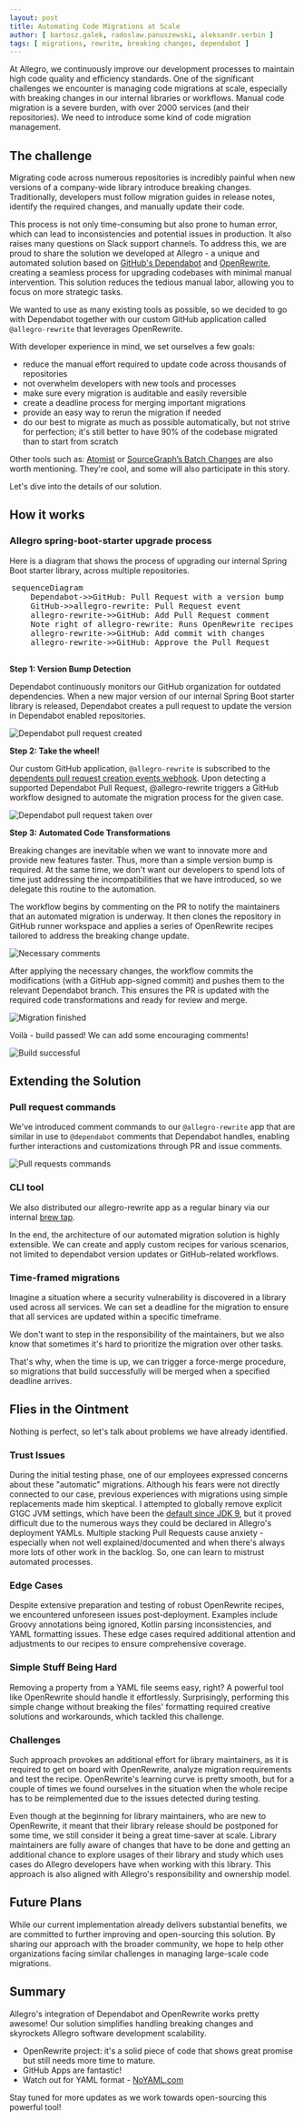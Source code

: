```yaml
---
layout: post
title: Automating Code Migrations at Scale
author: [ bartosz.galek, radoslaw.panuszewski, aleksandr.serbin ]
tags: [ migrations, rewrite, breaking changes, dependabot ]
---
```


At Allegro, we continuously improve our development processes to maintain high
code quality and efficiency standards. One of the significant challenges we
encounter is managing code migrations at scale, especially with breaking changes
in our internal libraries or workflows. Manual code migration is a severe burden, with over
2000 services (and their repositories). We need to introduce some kind
of code migration management.

## The challenge

<script type="module">
  import mermaid from 'https://cdn.jsdelivr.net/npm/mermaid@11/dist/mermaid.esm.min.mjs';
  mermaid.initialize({ startOnLoad: true });
</script>
<style>
.mermaid{
    background: white;
}
</style>
<link rel="stylesheet" type="text/css" href="/assets/img/articles/2024-09-10-automating-code-migrations-at-scale/asciinema-player.css" />

Migrating code across numerous repositories is incredibly painful when new
versions of a company-wide library introduce breaking changes.
Traditionally, developers must follow migration guides in release notes,
identify the required changes, and manually update their code.

This process is not only time-consuming but also prone to human error, which can
lead to inconsistencies and potential issues in production. It also raises many
questions on Slack support channels. To address this, we are proud to
share the solution we developed at Allegro - a unique and automated solution
based on [GitHub's Dependabot](https://github.com/dependabot) and
[OpenRewrite](https://docs.openrewrite.org), creating a seamless process for
upgrading codebases with minimal manual intervention. This solution reduces the
tedious manual labor, allowing you to focus on more strategic tasks.

We wanted to use as many existing tools as possible,
so we decided to go with Dependabot together with our custom
GitHub application called `@allegro-rewrite` that leverages OpenRewrite.

With developer experience in mind, we set ourselves a few goals:

- reduce the manual effort required to update code across thousands of repositories
- not overwhelm developers with new tools and processes
- make sure every migration is auditable and easily reversible
- create a deadline process for merging important migrations
- provide an easy way to rerun the migration if needed
- do our best to migrate as much as possible automatically, but not strive for perfection;
  it's still better to have 90% of the codebase migrated than to start from scratch

Other tools such as: [Atomist](https://atomist.github.io/sdm/index.html) or [SourceGraph’s Batch Changes](https://about.sourcegraph.com/batch-changes) are also
worth mentioning.
They're cool, and some will also participate in this story.

Let's dive into the details of our solution.

## How it works

### Allegro spring-boot-starter upgrade process

Here is a diagram that shows the process of upgrading our internal
Spring Boot starter library, across multiple repositories.

<pre class="mermaid" style="display: flex; justify-content: center">
sequenceDiagram
    Dependabot->>GitHub: Pull Request with a version bump
    GitHub->>allegro-rewrite: Pull Request event
    allegro-rewrite->>GitHub: Add Pull Request comment
    Note right of allegro-rewrite: Runs OpenRewrite recipes
    allegro-rewrite->>GitHub: Add commit with changes
    allegro-rewrite->>GitHub: Approve the Pull Request

</pre>

**Step 1: Version Bump Detection**

Dependabot continuously monitors our GitHub organization for outdated dependencies. When
a new major version of our internal Spring Boot starter library is
released, Dependabot creates a pull request to update the version in Dependabot enabled
repositories.

![Dependabot pull request created](/assets/img/articles/2024-09-10-automating-code-migrations-at-scale/pull-request-from-dependabot.png)

**Step 2: Take the wheel!**

Our custom GitHub application, `@allegro-rewrite` is subscribed to the
[dependents pull request creation events webhook](https://docs.github.com/en/developers/webhooks-and-events/webhooks/webhook-events-and-payloads). Upon
detecting a supported Dependabot Pull Request, @allegro-rewrite triggers a
GitHub workflow designed to automate the migration process for the given case.

![Dependabot pull request taken over](/assets/img/articles/2024-09-10-automating-code-migrations-at-scale/pull-request-takedown.png)

**Step 3: Automated Code Transformations**

Breaking changes are inevitable when we want to innovate more and provide new
features faster. Thus, more than a simple version bump is required. At the same time,
we don't want our developers to spend lots of time just addressing the
incompatibilities that we have introduced, so we delegate this routine to the
automation.

The workflow begins by commenting on the PR to notify the maintainers that an
automated migration is underway. It then clones the repository in GitHub runner
workspace and applies a series of OpenRewrite recipes tailored
to address the breaking change update.

![Necessary comments](/assets/img/articles/2024-09-10-automating-code-migrations-at-scale/pull-request-migration-start-comment.png)

After applying the necessary changes, the workflow commits the modifications
(with a GitHub app-signed commit) and pushes them to the relevant Dependabot
branch. This ensures the PR is updated with the required code transformations
and ready for review and merge.

![Migration finished](/assets/img/articles/2024-09-10-automating-code-migrations-at-scale/pull-request-migration-finished.png)

Voilà - build passed! We can add some encouraging comments!

![Build successful](/assets/img/articles/2024-09-10-automating-code-migrations-at-scale/pull-request-build-green.png)

## Extending the Solution

### Pull request commands

We've introduced comment commands to our `@allegro-rewrite` app that are similar in use to
`@dependabot` comments that Dependabot handles, enabling further interactions and
customizations through PR and issue comments.

![Pull requests commands](/assets/img/articles/2024-09-10-automating-code-migrations-at-scale/pull-request-commands.png)

### CLI tool

We also distributed our allegro-rewrite app as a regular binary via our internal [brew tap](https://docs.brew.sh/Taps).

<div id="cli-recording"></div>

In the end, the architecture of our automated migration solution is highly extensible.
We can create and apply custom recipes for various scenarios, not
limited to dependabot version updates or GitHub-related workflows.

### Time-framed migrations

Imagine a situation where a security vulnerability is discovered in a library
used across all services. We can set a deadline for the migration to ensure
that all services are updated within a specific timeframe.

We don't want to step in the responsibility of the maintainers, but we also
know that sometimes it's hard to prioritize the migration over other tasks.

That's why, when the time is up, we can trigger a force-merge procedure, so
migrations that build successfully will be merged when a specified deadline arrives.

## Flies in the Ointment

Nothing is perfect, so let's talk about problems we have already identified.

### Trust Issues

During the initial testing phase, one of our employees expressed concerns about
these "automatic" migrations. Although his fears were not directly connected to
our case, previous experiences with migrations using simple replacements made
him skeptical. I attempted to globally remove explicit G1GC JVM settings, which
have been the [default since JDK 9](https://openjdk.org/jeps/248), but it proved difficult due to the numerous ways they
could be declared in Allegro's deployment YAMLs. Multiple stacking Pull Requests
cause anxiety - especially when not well explained/documented and when there's
always more lots of other work in the backlog. So, one can learn to mistrust automated
processes.

### Edge Cases

Despite extensive preparation and testing of robust OpenRewrite recipes, we
encountered unforeseen issues post-deployment. Examples include Groovy
annotations being ignored, Kotlin parsing inconsistencies, and YAML formatting
issues. These edge cases required additional attention and adjustments to our
recipes to ensure comprehensive coverage.

### Simple Stuff Being Hard

Removing a property from a YAML file seems easy, right? A powerful tool like
OpenRewrite should handle it effortlessly. Surprisingly, performing this simple change without breaking the files' formatting
required creative solutions and workarounds, which tackled
this challenge.

### Challenges

Such approach provokes an additional effort for library maintainers, as it is required
to get on board with OpenRewrite, analyze migration requirements and test the recipe.
OpenRewrite's learning curve is pretty smooth, but for a couple of times we found
ourselves in the situation when the whole recipe has to be reimplemented
due to the issues detected during testing.

Even though at the beginning for library maintainers, who are new to OpenRewrite,
it meant that their library release should be postponed for some time, we still consider
it being a great time-saver at scale. Library maintainers are fully aware of changes
that have to be done and getting an additional chance to explore usages of their library
and study which uses cases do Allegro developers have when working with this library.
This approach is also aligned with Allegro's responsibility and ownership model.

## Future Plans

While our current implementation already delivers substantial benefits, we are
committed to further improving and open-sourcing this solution. By sharing our
approach with the broader community, we hope to help other organizations facing
similar challenges in managing large-scale code migrations.

## Summary

Allegro's integration of Dependabot and OpenRewrite works pretty awesome!
Our solution simplifies handling breaking changes and skyrockets
Allegro software development scalability.

- OpenRewrite project: it's a solid piece of code that shows great promise
  but still needs more time to mature.
- GitHub Apps are fantastic!
- Watch out for YAML format - [NoYAML.com](https://noyaml.com/)

Stay tuned for more updates as we work towards open-sourcing this powerful tool!

<script src="/assets/img/articles/2024-09-10-automating-code-migrations-at-scale/asciinema-player.min.js"></script>
<script>
    AsciinemaPlayer.create('/assets/img/articles/2024-09-10-automating-code-migrations-at-scale/allegro-rewrite-cli.cast', document.getElementById('cli-recording'), { autoPlay: true });
</script>
